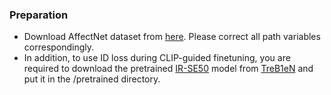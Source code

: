 ### Preparation
* Download AffectNet dataset from [here](http://mohammadmahoor.com/affectnet/). Please correct all path variables correspondingly.
* In addition, to use ID loss during CLIP-guided finetuning, you are required to download the pretrained [IR-SE50](https://drive.google.com/file/d/1KW7bjndL3QG3sxBbZxreGHigcCCpsDgn/view) model from [TreB1eN](https://github.com/TreB1eN) and put it in the /pretrained directory.